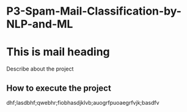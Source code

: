 # P3-Spam-Mail-Classification-by-NLP-and-ML

<h1> This is mail heading</h1>

<p> Describe about the project</p>


<h2> How to execute the project </h2>

dhf;lasdbhf;qwebhr;fiobhasdjklvb;auogrfpuoaegrfvjk;basdfv



